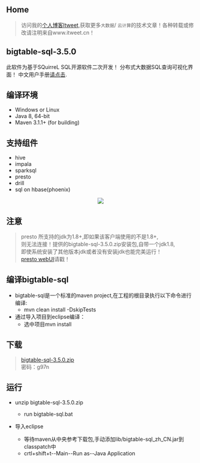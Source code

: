 ## Home
> 访问我的[个人博客Itweet](http://www.itweet.cn),获取更多`大数据`/
> `云计算`的技术文章！各种转载或修改请注明来自www.itweet.cn！

## bigtable-sql-3.5.0
 此软件为基于SQuirreL SQL开源软件二次开发！
 分布式大数据SQL查询可视化界面！
 中文用户手册[请点击](https://github.com/itweet/bigtable-sql/tree/master/doc).

## 编译环境
* Windows or Linux
* Java 8, 64-bit
* Maven 3.1.1+ (for building)

## 支持组件
* hive
* impala
* sparksql
* presto
* drill
* sql on hbase(phoenix)

<div style="text-align:center;"><img src="https://github.com/itweet/bigtable-sql/blob/master/screenshots/bigtable-sql.png" style="vertical-align:middle;"/></div>

## 注意
   > presto 所支持的jdk为1.8+,即如果该客户端使用的不是1.8+,<br> 
   > 则无法连接！提供的bigtable-sql-3.5.0.zip安装包,自带一个jdk1.8,<br> 
   > 即使系统安装了其他版本jdk或者没有安装jdk也能完美运行！<br>
   > [presto webUI](https://github.com/itweet/airpal)请戳！

## 编译bigtable-sql
* bigtable-sql是一个标准的maven project,在工程的根目录执行以下命令进行编译:
    - mvn clean install -DskipTests
* 通过导入项目到eclipse编译：
    - 选中项目mvn install

## 下载
   > [bigtable-sql-3.5.0.zip](http://pan.baidu.com/s/1jGH1Js6) <br> 
   > 密码：g97n 

## 运行
* unzip bigtable-sql-3.5.0.zip
    - run bigtable-sql.bat

* 导入eclipse
    - 等待maven从中央参考下载包,手动添加lib/bigtable-sql_zh_CN.jar到classpatch中
    - crtl+shift+t--Main--Run as--Java Application
